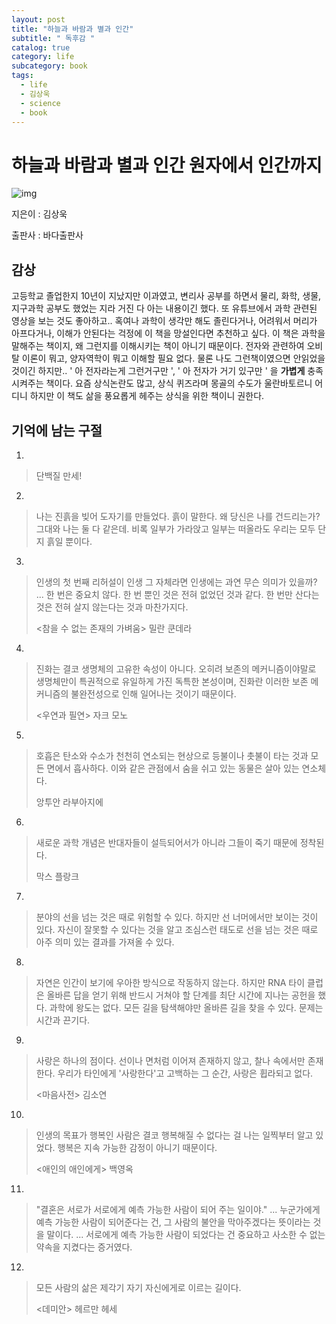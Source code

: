 ```yaml
---
layout: post
title: "하늘과 바람과 별과 인간"
subtitle: " 독후감 "
catalog: true
category: life
subcategory: book
tags:
  - life
  - 김상욱
  - science
  - book
---
```


# 하늘과 바람과 별과 인간 원자에서 인간까지

![img](https://cdn.jsdelivr.net/gh/importunate-dev/importunate-dev.github.io/img/book/20230804.webp)

지은이 : 김상욱

출판사 : 바다출판사

## 감상

고등학교 졸업한지 10년이 지났지만 이과였고, 변리사 공부를 하면서 물리, 화학, 생물, 지구과학 공부도 했었는 지라 거진 다 아는 내용이긴 했다. 또 유튜브에서 과학 관련된 영상을 보는 것도 좋아하고.. 혹여나 과학이 생각만 해도 졸린다거나, 어려워서 머리가 아프다거나, 이해가 안된다는 걱정에 이 책을 망설인다면 추천하고 싶다. 이 책은 과학을 말해주는 책이지, 왜 그런지를 이해시키는 책이 아니기 때문이다. 전자와 관련하여 오비탈 이론이 뭐고, 양자역학이 뭐고 이해할 필요 없다. 물론 나도 그런책이였으면 안읽었을 것이긴 하지만.. ' 아 전자라는게 그런거구만 ', ' 아 전자가 거기 있구만 ' 을 **가볍게** 충족시켜주는 책이다. 요즘 상식논란도 많고, 상식 퀴즈라며 몽골의 수도가 울란바토르니 어디니 하지만 이 책도 삶을 풍요롭게 헤주는 상식을 위한 책이니 권한다.

## 기억에 남는 구절

1.

> 단백질 만세!

2.

> 나는 진흙을 빚어 도자기를 만들었다. 흙이 말한다. 왜 당신은 나를 건드리는가? 그대와 나는 둘 다 같은데. 비록 일부가 가라앉고 일부는 떠올라도 우리는 모두 단지 흙일 뿐이다.

3.

> 인생의 첫 번째 리허설이 인생 그 자체라면 인생에는 과연 무슨 의미가 있을까? ... 한 번은 중요치 않다. 한 번 뿐인 것은 전혀 없었던 것과 같다. 한 번만 산다는 것은 전혀 살지 않는다는 것과 마찬가지다.
>
> <참을 수 없는 존재의 가벼움> 밀란 쿤데라

4.

> 진화는 결코 생명체의 고유한 속성이 아니다. 오히려 보존의 메커니즘이야말로 생명체만이 특권적으로 유일하게 가진 독특한 본성이며, 진화란 이러한 보존 메커니즘의 불완전성으로 인해 일어나는 것이기 때문이다.
>
> <우연과 필연> 자크 모노

5.

> 호흡은 탄소와 수소가 천천히 연소되는 현상으로 등불이나 촛불이 타는 것과 모든 면에서 흡사하다. 이와 같은 관점에서 숨을 쉬고 있는 동물은 살아 있는 연소체다.
>
> 앙투안 라부아지에

6.

> 새로운 과학 개념은 반대자들이 설득되어서가 아니라 그들이 죽기 때문에 정착된다.
>
> 막스 플랑크

7.

> 분야의 선을 넘는 것은 때로 위험할 수 있다. 하지만 선 너머에서만 보이는 것이 있다. 자신이 잘못할 수 있다는 것을 알고 조심스런 태도로 선을 넘는 것은 때로 아주 의미 있는 결과를 가져올 수 있다.

8.

> 자연은 인간이 보기에 우아한 방식으로 작동하지 않는다. 하지만 RNA 타이 클럽은 올바른 답을 얻기 위해 반드시 거쳐야 할 단계를 최단 시간에 지나는 공헌을 했다. 과학에 왕도는 없다. 모든 길을 탐색해야만 올바른 길을 찾을 수 있다. 문제는 시간과 끈기다.

9.

> 사랑은 하나의 점이다. 선이나 면처럼 이어져 존재하지 않고, 찰나 속에서만 존재한다. 우리가 타인에게 '사랑한다'고 고백하는 그 순간, 사랑은 휩라되고 없다.
>
> <마음사전> 김소연

10.

> 인생의 목표가 행복인 사람은 결코 행복해질 수 없다는 걸 나는 일찍부터 알고 있었다. 행복은 지속 가능한 감정이 아니기 때문이다.
>
> <애인의 애인에게> 백영옥

11.

> "결혼은 서로가 서로에게 예측 가능한 사람이 되어 주는 일이야." ... 누군가에게 예측 가능한 사람이 되어준다는 건, 그 사람의 불안을 막아주겠다는 뜻이라는 것을 말이다. ... 서로에게 예측 가능한 사람이 되었다는 건 중요하고 사소한 수 없는 약속을 지켰다는 증거였다.

12.

> 모든 사람의 삶은 제각기 자기 자신에게로 이르는 길이다.
>
> <데미안> 헤르만 헤세
